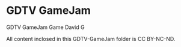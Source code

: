 # GDTV GameJam
 GDTV GameJam Game
David G

All content inclosed in this GDTV-GameJam folder is CC BY-NC-ND.
